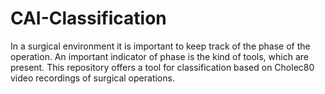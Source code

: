 # CAI-Classification
In a surgical environment it is important to keep track of the phase of the operation. An important indicator of phase is the kind of tools, which are present. This repository offers a tool for classification based on Cholec80 video recordings of surgical operations.
